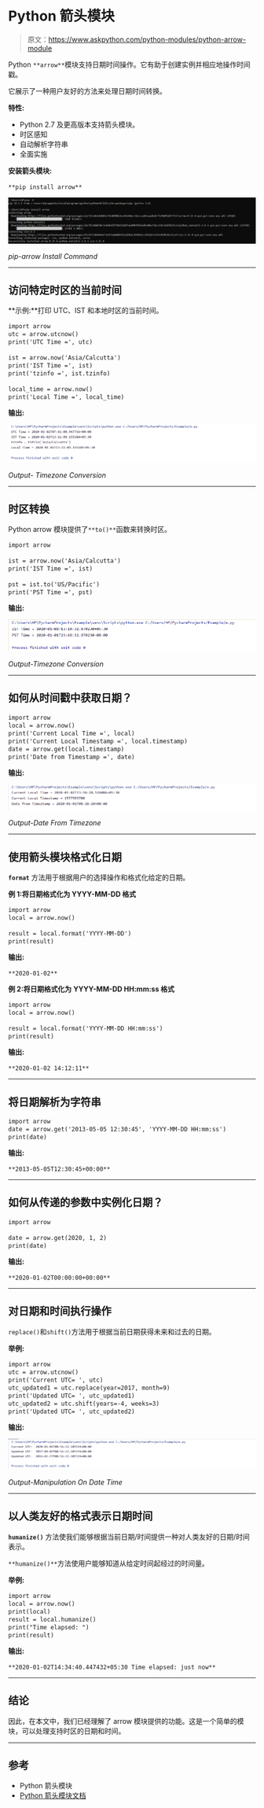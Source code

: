 # Python 箭头模块

> 原文：<https://www.askpython.com/python-modules/python-arrow-module>

Python `**arrow**`模块支持日期时间操作。它有助于创建实例并相应地操作时间戳。

它展示了一种用户友好的方法来处理日期时间转换。

**特性:**

*   Python 2.7 及更高版本支持箭头模块。
*   时区感知
*   自动解析字符串
*   全面实施

**安装箭头模块:**

`**pip install arrow**`

![Pip Arrow Install Command](img/a6da07572d61696245fcbf1bed9cfba1.png)

*pip-arrow Install Command*

* * *

## 访问特定时区的当前时间

**示例:**打印 UTC、IST 和本地时区的当前时间。

```
import arrow
utc = arrow.utcnow()
print('UTC Time =', utc)

ist = arrow.now('Asia/Calcutta')
print('IST Time =', ist)
print('tzinfo =', ist.tzinfo)

local_time = arrow.now()
print('Local Time =', local_time)

```

**输出:**

![Output Timezone Conversion](img/ed092f5ad160cd704799b9e20d73b411.png)

*Output- Timezone Conversion*

* * *

## 时区转换

Python arrow 模块提供了`**to()**`函数来转换时区。

```
import arrow

ist = arrow.now('Asia/Calcutta')
print('IST Time =', ist)

pst = ist.to('US/Pacific')
print('PST Time =', pst)

```

**输出:**

![Output Timezone Conversion 1](img/82e267e711af8935978e288770416b87.png)

*Output-Timezone Conversion*

* * *

## 如何从时间戳中获取日期？

```
import arrow
local = arrow.now()
print('Current Local Time =', local)
print('Current Local Timestamp =', local.timestamp)
date = arrow.get(local.timestamp)
print('Date from Timestamp =', date)

```

**输出:**

![Output Date From Timezone](img/55f968ac4c70de27997820f5d16613b7.png)

*Output-Date From Timezone*

* * *

## 使用箭头模块格式化日期

**`format`** 方法用于根据用户的选择操作和格式化给定的日期。

**例 1:将日期格式化为 YYYY-MM-DD 格式**

```
import arrow
local = arrow.now()

result = local.format('YYYY-MM-DD')
print(result)

```

**输出:**

`**2020-01-02**`

**例 2:将日期格式化为** **YYYY-MM-DD HH:mm:ss 格式**

```
import arrow
local = arrow.now()

result = local.format('YYYY-MM-DD HH:mm:ss')
print(result)

```

**输出:**

`**2020-01-02 14:12:11**`

* * *

## 将日期解析为字符串

```
import arrow
date = arrow.get('2013-05-05 12:30:45', 'YYYY-MM-DD HH:mm:ss')
print(date)

```

**输出:**

`**2013-05-05T12:30:45+00:00**`

* * *

## 如何从传递的参数中实例化日期？

```
import arrow

date = arrow.get(2020, 1, 2)
print(date)

```

**输出:**

`**2020-01-02T00:00:00+00:00**`

* * *

## 对日期和时间执行操作

`replace()`和`shift()`方法用于根据当前日期获得未来和过去的日期。

**举例:**

```
import arrow
utc = arrow.utcnow()
print('Current UTC= ', utc)
utc_updated1 = utc.replace(year=2017, month=9)
print('Updated UTC= ', utc_updated1)
utc_updated2 = utc.shift(years=-4, weeks=3)
print('Updated UTC= ', utc_updated2)

```

**输出:**

![Output Manipulation On Date Time](img/3c1058c1f62c425dbcf1c02f791b5f38.png)

*Output-Manipulation On Date Time*

* * *

## 以人类友好的格式表示日期时间

**`humanize()`** 方法使我们能够根据当前日期/时间提供一种对人类友好的日期/时间表示。

`**humanize()**`方法使用户能够知道从给定时间起经过的时间量。

**举例:**

```
import arrow
local = arrow.now()
print(local)
result = local.humanize()
print("Time elapsed: ")
print(result)

```

**输出:**

`**2020-01-02T14:34:40.447432+05:30
Time elapsed:
just now**`

* * *

## 结论

因此，在本文中，我们已经理解了 arrow 模块提供的功能。这是一个简单的模块，可以处理支持时区的日期和时间。

* * *

## 参考

*   Python 箭头模块
*   [Python 箭头模块文档](https://pypi.org/project/arrow/)